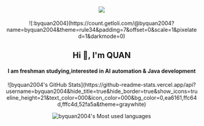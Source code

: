 <h1 align="center">
  <a href="https://sunguoqi.com/">
    <img src="https://readme-typing-svg.herokuapp.com/?lines=console.log(%22Hello%2C%20World!%22);&center=true&size=27">
  </a>
</h1>

<center>
  ![:byquan2004](https://count.getloli.com/@byquan2004?name=byquan2004&theme=rule34&padding=7&offset=0&scale=1&pixelated=1&darkmode=0)

  ## Hi 👋, I'm QUAN
  #### I am freshman studying,interested in AI automation & Java development

</center>
<div align="center">
  ![byquan2004's GitHub Stats](https://github-readme-stats.vercel.app/api?username=byquan2004&hide_title=true&hide_border=true&show_icons=trueline_height=21&text_color=000&icon_color=000&bg_color=0,ea6161,ffc64d,fffc4d,52fa5a&theme=graywhite)

  ![byquan2004's Most used languages](https://github-readme-stats.vercel.app/api/top-langs/?username=byquan2004&layout=compact&hide_border=true&langs_count=10)

</div>





<!--
**byquan2004/byquan2004** is a ✨ _special_ ✨ repository because its `README.md` (this file) appears on your GitHub profile.

Here are some ideas to get you started:

- 🔭 I’m currently working on ...
- 🌱 I’m currently learning ...
- 👯 I’m looking to collaborate on ...
- 🤔 I’m looking for help with ...
- 💬 Ask me about ...
- 📫 How to reach me: ...
- 😄 Pronouns: ...
- ⚡ Fun fact: ...
-->
